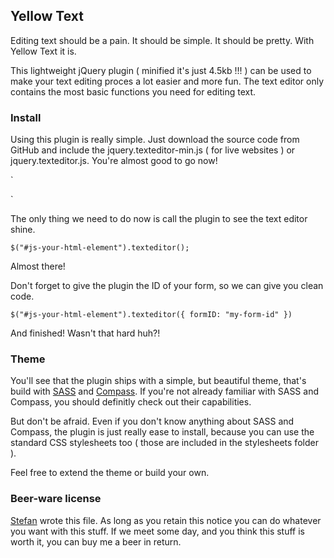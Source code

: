 ## Yellow Text
Editing text should be a pain. It should be simple. It should be pretty. With Yellow Text it is. 

This lightweight jQuery plugin ( minified it's just 4.5kb !!! ) can be used to make your text editing proces a lot easier and more fun. The text editor only contains the most basic functions you need for editing text.

### Install
Using this plugin is really simple. Just download the source code from GitHub and include the jquery.texteditor-min.js ( for live websites ) or jquery.texteditor.js. You're almost good to go now!

`<script src="//cdnjs.cloudflare.com/ajax/libs/jquery/1.8.3/jquery.min.js"></script> <!-- include jquery -->
<script type="text/javascript" src="javascripts/jquery.texteditor-min.js"></script> <!-- include the texteditor script -->`

The only thing we need to do now is call the plugin to see the text editor shine.

`$("#js-your-html-element").texteditor();`

Almost there! 

Don't forget to give the plugin the ID of your form, so we can give you clean code.

`$("#js-your-html-element").texteditor({ formID: "my-form-id" })`

And finished! Wasn't that hard huh?!

### Theme
You'll see that the plugin ships with a simple, but beautiful theme, that's build with [SASS](http://sass-lang.com/) and [Compass](http://compass-style.org/). If you're not already familiar with SASS and Compass, you should definitly check out their capabilities.

But don't be afraid. Even if you don't know anything about SASS and Compass, the plugin is just really ease to install, because you can use the standard CSS stylesheets too ( those are included in the stylesheets folder ).

Feel free to extend the theme or build your own.

### Beer-ware license
[Stefan](http://www.stefanvermaas.nl) wrote this file. As long as you retain this notice you can do whatever you want with this stuff. If we meet some day, and you think this stuff is worth it, you can buy me a beer in return.

